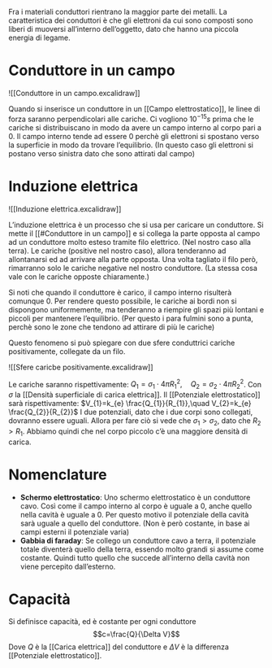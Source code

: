 Fra i materiali conduttori rientrano la maggior parte dei metalli.
La caratteristica dei conduttori è che gli elettroni da cui sono composti sono liberi di muoversi all’interno dell’oggetto, dato che hanno una piccola energia di legame.

# Conduttore in un campo
![[Conduttore in un campo.excalidraw]]

Quando si inserisce un conduttore in un [[Campo elettrostatico]], le linee di forza saranno perpendicolari alle cariche.
Ci vogliono $10^{-15}s$ prima che le cariche si distribuiscano in modo da avere un campo interno al corpo pari a 0.
Il campo interno tende ad essere 0 perchè gli elettroni si spostano verso la superficie in modo da trovare l’equilibrio. (In questo caso gli elettroni si postano verso sinistra dato che sono attirati dal campo)

# Induzione elettrica
![[Induzione elettrica.excalidraw]]

L’induzione elettrica è un processo che si usa per caricare un conduttore.
Si mette il [[#Conduttore in un campo]] e si collega la parte opposta al campo ad un conduttore molto esteso tramite filo elettrico. (Nel nostro caso alla terra). Le cariche (positive nel nostro caso), allora tenderanno ad allontanarsi ed ad arrivare alla parte opposta.
Una volta tagliato il filo però, rimarranno solo le cariche negative nel nostro conduttore.
(La stessa cosa vale con le cariche opposte chiaramente.)

Si noti che quando il conduttore è carico, il campo interno risulterà comunque 0.
Per rendere questo possibile, le cariche ai bordi non si dispongono uniformemente, ma tenderanno a riempire gli spazi più lontani e piccoli per mantenere l’equilibrio. (Per questo i para fulmini sono a punta, perchè sono le zone che tendono ad attirare di più le cariche)

Questo fenomeno si può spiegare con due sfere conduttrici cariche positivamente, collegate da un filo.

![[Sfere caricbe positivamente.excalidraw]]

Le cariche saranno rispettivamente: $Q_{1}=\sigma_{1}\cdot 4\pi R_{1}^{2},\quad Q_{2}=\sigma_{2}\cdot 4\pi R_{2}^{2}$. Con $\sigma$ la [[Densità superficiale di carica elettrica]].
Il [[Potenziale elettrostatico]] sarà rispettivamente: $V_{1}=k_{e} \frac{Q_{1}}{R_{1}},\quad V_{2}=k_{e} \frac{Q_{2}}{R_{2}}$
I due potenziali, dato che i due corpi sono collegati, dovranno essere uguali.
Allora per fare ciò si vede che $\sigma_{1}>\sigma_{2}$, dato che $R_{2}>R_{1}$.
Abbiamo quindi che nel corpo piccolo c’è una maggiore densità di carica.

# Nomenclature
- **Schermo elettrostatico**: Uno schermo elettrostatico è un conduttore cavo. Così come il campo interno al corpo è uguale a 0, anche quello nella cavità è uguale a 0. 
  Per questo motivo il potenziale della cavità sarà uguale a quello del conduttore. (Non è però costante, in base ai campi esterni il potenziale varia)
- **Gabbia di faraday**: Se collego un conduttore cavo a terra, il potenziale totale diventerà quello della terra, essendo molto grandi si assume come costante. Quindi tutto quello che succede all’interno della cavità non viene percepito dall’esterno.

# Capacità
Si definisce capacità, ed è costante per ogni conduttore
$$c=\frac{Q}{\Delta V}$$
Dove $Q$ è la [[Carica elettrica]] del conduttore e $\Delta V$ è la differenza [[Potenziale elettrostatico]].

